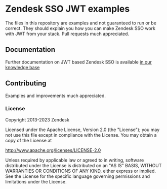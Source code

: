 # Zendesk SSO JWT examples

The files in this repository are examples and not guaranteed to run or be correct. They should explain you how you can make Zendesk SSO work with JWT from your stack. Pull requests much appreciated.

## Documentation

Further documentation on JWT based Zendesk SSO is available [in our knowledge base](https://support.zendesk.com/hc/en-us/articles/4408845838874-Enabling-JWT-single-sign-on)

## Contributing

Examples and improvements much appreciated.

### License

Copyright 2013-2023 Zendesk

Licensed under the Apache License, Version 2.0 (the "License"); you may not use this file except in compliance with the License.
You may obtain a copy of the License at

http://www.apache.org/licenses/LICENSE-2.0

Unless required by applicable law or agreed to in writing, software distributed under the License is distributed on an "AS IS" BASIS, WITHOUT WARRANTIES OR CONDITIONS OF ANY KIND, either express or implied. See the License for the specific language governing permissions and limitations under the License.

